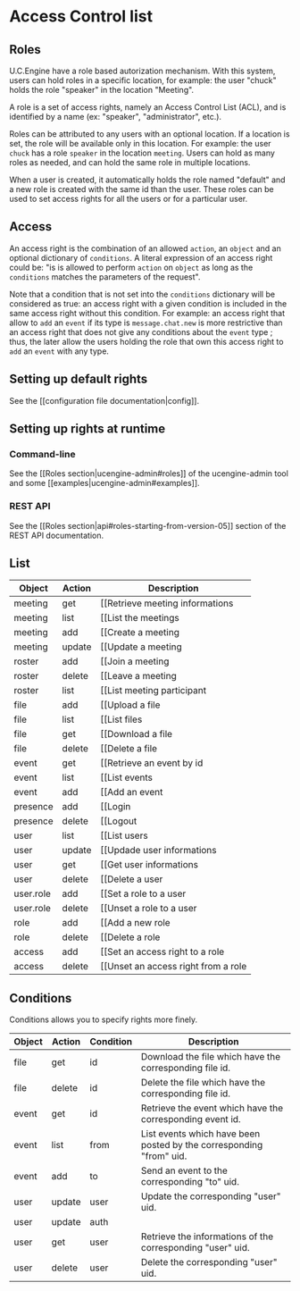 # Access Control list

## Roles

U.C.Engine have a role based autorization mechanism. With this system,
users can hold roles in a specific location, for example: the user
"chuck" holds the role "speaker" in the location "Meeting".

A role is a set of access rights, namely an Access Control List
(ACL), and is identified by a name (ex: "speaker", "administrator", etc.).

Roles can be attributed to any users with an optional location. If a
location is set, the role will be available only in this location. For
example: the user `chuck` has a role `speaker` in the location
`meeting`. Users can hold as many roles as needed, and can hold the
same role in multiple locations.

When a user is created, it automatically holds the role named
"default" and a new role is created with the same id than the
user. These roles can be used to set access rights for all the users
or for a particular user.

## Access

An access right is the combination of an allowed `action`, an
`object` and an optional dictionary of `conditions`. A literal expression of
an access right could be: "is is allowed to perform `action` on
`object` as long as the `conditions` matches the parameters of the
request".

Note that a condition that is not set into the `conditions` dictionary
will be considered as true: an access right with a given condition
is included in the same access right without this condition. For
example: an access right that allow to `add` an `event` if its type is
`message.chat.new` is more restrictive than an access right that does
not give any conditions about the `event` type ; thus, the later allow the
users holding the role that own this access right to `add` an `event`
with any type.

## Setting up default rights

See the [[configuration file documentation|config]].

## Setting up rights at runtime

### Command-line

See the [[Roles section|ucengine-admin#roles]] of the
ucengine-admin tool and some [[examples|ucengine-admin#examples]].

### REST API

See the [[Roles section|api#roles-starting-from-version-05]] section
of the REST API documentation.

## List

Object         | Action       | Description
---------------|--------------|----------------------------------------------------------------------------------------
meeting        | get          | [[Retrieve meeting informations|api#retrieve-meetings-informations]]
meeting        | list         | [[List the meetings|api#list-the-meetings]]
meeting        | add          | [[Create a meeting|api#create-a-meeting]]
meeting        | update       | [[Update a meeting|api#modify-a-meeting]]
roster         | add          | [[Join a meeting|api#join-a-meeting]]
roster         | delete       | [[Leave a meeting|api#quit-a-meeting]]
roster         | list         | [[List meeting participant|api#list-users-connected-to-a-meeting-roster]]
file           | add          | [[Upload a file|api#upload-a-file]]
file           | list         | [[List files|api#list-files]]
file           | get          | [[Download a file|api#download-a-file]]
file           | delete       | [[Delete a file|api#delete-a-file]]
event          | get          | [[Retrieve an event by id|api#retrieve-a-event]]
event          | list         | [[List events|api#retrieve-the-events]]
event          | add          | [[Add an event|api#send-an-event-to-ucengine]]
presence       | add          | [[Login|api#authentification]]
presence       | delete       | [[Logout|api#disconnect-users]]
user           | list         | [[List users|api#list-users]]
user           | update       | [[Updade user informations|api#modify-users-informations]]
user           | get          | [[Get user informations|api#retrieve-users-informations]]
user           | delete       | [[Delete a user|api#delete-a-user]]
user.role      | add          | [[Set a role to a user|api#set-a-role-to-a-user]]
user.role      | delete       | [[Unset a role to a user|api#unset-a-role-to-a-user]]
role           | add          | [[Add a new role|api#add-a-new-role]]
role           | delete       | [[Delete a role|api#delete-a-role]]
access         | add          | [[Set an access right to a role|api#set-a-new-access-right-to-a-role]]
access         | delete       | [[Unset an access right from a role|api#unset-an-access-right-from-a-role]]

## Conditions

Conditions allows you to specify rights more finely.

Object         | Action       | Condition  |  Description
---------------|--------------|------------|---------------------------------------------------------------------------------
file           | get          | id         | Download the file which have the corresponding file id.
file           | delete       | id         | Delete the file which have the corresponding file id.
event          | get          | id         | Retrieve the event which have the corresponding event id.
event          | list         | from       | List events which have been posted by the corresponding "from" uid.
event          | add          | to         | Send an event to the corresponding "to" uid.
user           | update       | user       | Update the corresponding "user" uid.
user           | update       | auth       |
user           | get          | user       | Retrieve the informations of the corresponding "user" uid.
user           | delete       | user       | Delete the corresponding "user" uid.
